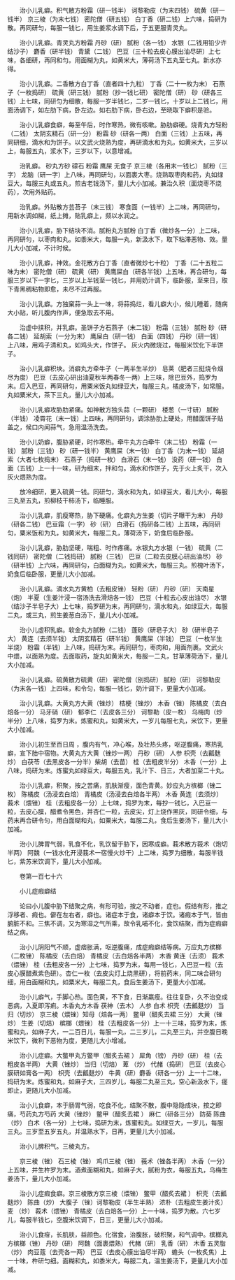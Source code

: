 <!-- { "loadSidebar": true } -->
　　治小儿乳癖。积气散方粉霜（研一钱半） 诃黎勒皮（为末四钱） 硫黄（研一钱半） 京三棱（为末七钱） 密陀僧（研五钱） 白丁香（研二钱）上六味，捣研为散。再同研匀，每服一钱匕，用生姜浆水调下后，于五更服青灵丸。

　　治小儿乳癖。青灵丸方粉霜 丹砂（研） 腻粉（各一钱） 水银（二钱用铅少许结沙子） 麝香（研半钱） 青黛（二钱） 巴豆（三十粒去皮心膜出油尽研）上七味，各细研，再同和匀。用面糊为丸，如黄米大，薄荷汤下五丸至七丸。新水亦得。

　　治小儿乳癖。二香散方白丁香（直者四十九粒） 丁香（二十一枚为末） 石燕子（一枚捣研） 硫黄（研三钱） 腻粉（抄一钱匕研） 密陀僧（研） 砂（研各三钱）上七味，同研匀为细散，每服一岁半钱匕，二岁一钱匕，十岁以上二钱匕，用面汤调下，如左肋下病，卧左边。如右肋下病，卧右边，至晓取下癖积是验。

　　治小儿乳癖食癖，每至午后，时作寒热，微有咳嗽。胁肋癖硬。烧青丸方轻粉（二钱） 太阴玄精石（研一分） 粉霜 砂（研各一两） 白面（三钱）上五味，再同研细，滴水和为饼子。以文武火烧熟为度，再研滴水和为丸，如黄米大，三岁以上，每服五丸，浆水下，三岁以下，以意增减。

　　治乳癖。 砂丸方砂 礞石 粉霜 鹰屎 无食子 京三棱（各用末一钱匕） 腻粉（三字） 龙脑（研一字）上八味，再同研匀，以面裹大枣。烧熟取枣肉和药，丸如绿豆大，每服三丸或五丸，煎古老钱汤下，量儿大小加减。兼治久积（面烧枣不烧药），次用外贴药。

　　治乳癖。外贴散方芸苔子（末三钱） 寒食面（一钱半）上二味，再同研匀，用新水调如糊，纸上摊，贴乳癖上，频以水润之。

　　治小儿乳癖，胁下结块不消。腻粉丸方腻粉 白丁香（微炒各一分）上二味，再同研匀，以枣肉和丸。如黍米大，每服一丸，新汲水下，取下粘滞恶物、效。量儿大小加减，不计时候。

　　治小儿乳癖，神效。金花散方白丁香（直者微炒七十粒） 丁香（二十五粒二味为末） 密陀僧（研） 硫黄（研） 黄鹰屎白（研各半钱）上五味，再合研匀，每服三岁以下一字匕，三岁以上半钱至一钱匕，并用奶汁调下，临卧服，至来日，取下青黑稠粘物即愈，未尽不过再服。

　　治小儿乳癖。方独窠蒜一头上一味，将蒜捣烂，看儿癖大小，候儿睡着，随病大小贴，听儿腹内作声，便急取去不用。

　　治虚中挟积，并乳癖。圣饼子方石燕子（末二钱） 粉霜（三钱） 腻粉 砂（研各二钱） 延胡索（一分为末） 鹰屎白（研一钱） 白面（四钱） 丹砂（研一钱）上八味，用鸡子清和丸，如鸡头大，作饼子。 灰火内微烧过，每服米饮化下半饼子。

　　治小儿乳癖积块。消癖丸方牵牛子（一两半生半炒） 皂荚（肥者三挺烧令烟尽为度） 巴豆（去皮心研出油夏秋半两春冬一两）上三味，除巴豆外，捣罗为末。后入巴豆，再同研匀，用粟米饭丸如绿豆大，每服三丸，橘皮汤下，如常服。丸如粟米大，茶下三丸，量儿大小加减。

　　治小儿乳癖攻胁肋紧痛。如神散方独头蒜（一颗研） 楼葱（一寸研） 腻粉（半钱） 凌霄花（末一钱）上四味，再同研匀，调涂胁肋上硬处，用醋面饼子贴盖之，候口内闻蒜气，急用温汤洗去。

　　治小儿奶癖，腹胁紧硬，时作寒热。牵牛丸方白牵牛（末二钱） 粉霜（一钱） 腻粉（三钱） 砂（研一钱半） 黄鹰屎（末一钱） 白丁香（为末一钱） 延胡索（大者七枚捣末） 石燕子（捣研一枚） 白滑石（末一钱） 没药（研一钱） 白面（五钱）上一十一味，研为细末，拌和匀。滴水和作饼子，先于火上炙干，次入灰火煨熟为度。

　　放冷细研，更入硫黄一钱。同研匀，滴水和为丸，如绿豆大，看儿大小，每服三丸至五丸，煎柳枝干柿汤下，临睡服。

　　治小儿乳癖，肌瘦寒热，胁下硬痛。化癖丸方生姜（切片子曝干为末） 丹砂（研各二钱） 巴豆霜（一字） 砂（研） 白滑石（捣研各二钱）上五味，再同研匀，粟米饭和为丸，如黄米大，每服二丸，薄荷汤下，奶食后临卧服。

　　治小儿乳癖，胁肋坚硬，喘粗、时作疼痛。水银丸方水银（一钱） 硫黄（二钱同研） 密陀僧（二钱捣研） 腻粉（三钱） 巴豆（二粒去皮膜心研出油尽） 砂（研半钱）上六味，再同研匀，白面糊为丸，如黄米大，每服三丸。煎槐叶汤下，奶食后临卧服，更量儿大小加减。

　　治小儿乳癖。滴水丸方黄柏（去粗皮锉） 轻粉（研） 丹砂（研） 天南星（炮） 半夏（生姜汁浸一宿汤洗去滑焙各一钱） 巴豆（十粒去心皮出油尽） 水银（结沙子半皂子大）上七味，捣罗研为末，再同研匀，滴水和丸，如绿豆大，每服二丸，或三丸，煎生姜葱白汤下，量儿大小加减。

　　治小儿虚积乳癖。软金丸方腻粉（二钱） 蓬砂（研皂子大） 砂（研半皂子大） 黄连（去须半钱） 太阴玄精石（研半钱） 黄鹰屎（半钱） 巴豆（一枚半生半烧） 粉霜（半钱）上八味，捣研为末。再同研匀，枣肉和，用面剂裹。文武火中煨，以面熟为度。去面取药，旋丸如黄米大，每服一二丸，甘草薄荷汤下，量儿大小加减。

　　治小儿乳癖。硫黄散方硫黄（研） 密陀僧（别捣研） 腻粉（研） 诃黎勒皮（为末各一钱）上四味，和令匀，每服一钱匕，奶汁调下，更量大小加减。

　　治小儿乳癖。大黄丸方大黄（锉炒） 桔梗（锉炒） 木香（锉） 陈橘皮（去白焙各一分） 马牙硝（研） 郁李仁（去皮各三分） 诃黎勒（皮一枚） 乌梅肉（炒半分）上八味，捣罗为末。炼蜜和丸，如黄米大，一岁儿每服七丸，米饮下，更量大小加减。

　　治小儿初生至百日周 ，腹内有气，冲心喉，及壮热头疼，呕逆腹痛，寒热乳癖，宣下胎中宿物。大黄丸方大黄（锉炒一两） 丹砂（研） 人参 枳壳（去瓤麸炒） 白茯苓（去黑皮各一分半）柴胡（去苗） 桂（去粗皮半分） 木香（一分）上八味，捣研为末。炼蜜丸如绿豆大，每服五丸，乳汁下、日三，大者加至二十丸。

　　治小儿乳癖，积聚，按之苦痛，肌肤渐瘦，面色青黄。妙应丸方槟榔（锉二枚） 陈橘皮（汤浸去白焙） 青橘皮（汤浸去白焙各半两） 木香 黄连（去须炒） 莪术（煨锉） 桂（去粗皮各一分）上七味，捣罗为末，每抄一钱匕，入巴豆一粒，去皮心膜，醋煮令黑色，并杏仁一粒，去皮尖，灯上烧作黑灰，同研令细，与药末再合研令匀，用白面糊和丸，如粟米大，每服二丸，食后生姜汤下，量儿大小加减。

　　治小儿脾胃气弱，乳食不化，乳饮留于胁下，因寒成癖。莪术散方莪术（炮切半两） 阿魏（一钱水化开浸莪术一宿慢火炒干）上二味，捣罗为细散，每服半钱匕，紫苏米饮调下，量儿大小加减。

　　卷第一百七十六

　　小儿症瘕癖结

　　论曰小儿腹中胁下结聚之病，有形可验，按之不动者，症也。假结有形，推之浮移者、瘕也。僻在左右者，癖也。诸症本于食，诸癖本于饮。诸瘕本于气，皆由腑脏不和。三焦不调，又为寒湿之气所乘，故令乳哺不化，食饮结聚，而为症瘕癖结之病。

　　治小儿阴阳气不顺，虚痞胀满，呕逆腹痛，成症瘕癖结等病。万应丸方槟榔（二枚锉） 陈橘皮（去白焙） 青橘皮（去白焙各半两） 木香 黄连（去须） 莪术（煨锉） 桂（去粗皮各一分）上七味，捣罗为末，每用一钱匕，入巴豆一粒（去皮心膜醋煮紫色研）。杏仁一枚（去皮尖灯上烧黑研），将前药末，同二味合研匀细，用白面糊和丸，如粟米大，每服二丸，食后生姜汤下，更量大小加减。

　　治小儿癖气，手脚心热。面色黄，不下食，日渐羸瘦。往往复卧，久不治变成恶病，入夏即泻痢。木香丸方木香 茯神（去木） 人参 白术 枳壳（去瓤麸炒） 当归（切炒） 京三棱（煨锉）知母（焙各一两） 鳖甲（醋炙去裙 三分） 大黄（锉炒） 生姜（切焙） 槟榔（煨锉） 桂（去粗皮各一分）上一十三味，捣罗为末，炼蜜和丸，如麻子大，一二百日儿，每服一丸，二三岁儿，二丸至三丸，并空腹日晚米饮下，微利下恶物为度，更随儿大小增减。

　　治小儿症癖。大鳖甲丸方鳖甲（醋炙去裙 ） 犀角（镑） 丹砂（研） 桂（去粗皮各半两） 大黄（锉炒） 当归（切焙） 萆 （炒） 代赭（捣研） 巴豆（去皮心膜研如膏各一两） 枳壳（去瓤麸炒） 牛黄（研）麝香（研各一分）上一十二味，捣研为末。炼蜜和丸，如麻子大，三四岁儿，每服二丸至三丸，空心新汲水下，瘥即止，更随儿大小加减。

　　治小儿食癖，本于肠胃气弱，吃食不化，结聚不散，腹中隐隐成块，按之即痛，芍药丸方芍药 大黄（锉炒） 鳖甲（醋炙去裙 ） 麻仁（研各三分） 防葵 陈曲（炒） 白术（各一分）上七味，捣研为末，炼蜜和丸。如绿豆大，一岁儿，每服三丸。三岁至五岁五丸，并温熟水下，日再，更量儿大小加减。

　　治小儿脾积气。三棱丸方。

　　京三棱（锉） 石三棱（锉） 鸡爪三棱（锉） 莪术（锉各半两） 木香（一分）上五味，并生杵罗为末。酒煮面糊和丸，如麻子大，腻粉为衣，每服五丸，乌梅生姜汤下，量儿大小加减。

　　治小儿症瘕食癖。京三棱散方京三棱（煨锉） 鳖甲（醋炙去裙 ） 枳壳（去瓤麸炒） 陈曲（炒） 大腹子（锉）诃黎勒皮（半生半熟） 浓朴（去粗皮生姜汁炙） 麦 （炒） 莪术（煨锉） 青橘皮（去白焙各一分）上一十味，捣罗为散。六七岁儿，每服半钱匕，空腹米饮调下，日三，更量儿大小加减。

　　治小儿食疳，长肌肤，益颜色。化宿食，治腹胀，破积聚，和气调中。槟榔丸方槟榔（锉） 丹砂（研） 阿魏（面裹煨熟） 代赭（研） 乳香（研） 木香 五灵脂（炒） 肉豆蔻（去壳各一两） 巴豆（去皮心膜出油尽半两） 蟾头（一枚炙焦）上一十味，杵研匀细。面糊和丸，如黍米大，每服二丸，温生姜汤下，更量儿大小加减。

